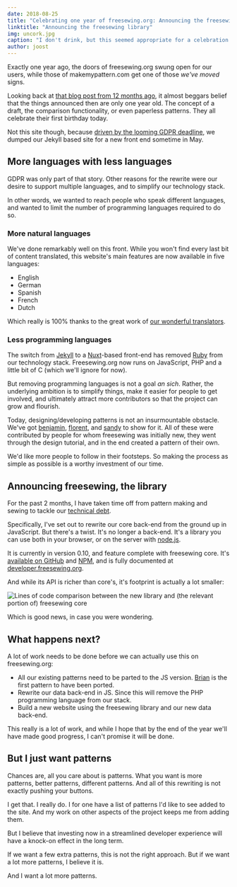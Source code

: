 ```yaml
---
date: 2018-08-25
title: "Celebrating one year of freesewing.org: Announcing the freesewing library"
linktitle: "Announcing the freesewing library"
img: uncork.jpg
caption: "I don't drink, but this seemed appropriate for a celebration post ¯\_(ツ)_/¯"
author: joost
---
```


Exactly one year ago, the doors of freesewing.org swung open for our users, while those of makemypattern.com get one of those *we've moved* signs.

Looking back at [that blog post from 12 months ago](/blog/open-for-business), it almost beggars belief that the things announced then are only one year old. The concept of a draft, the comparison functionality, or even paperless patterns. They all celebrate their first birthday today.

Not this site though, because [driven by the looming GDPR deadline](/blog/gdpr-plan), we dumped our Jekyll based site for a new front end sometime in May.

## More languages with less languages

GDPR was only part of that story. Other reasons for the rewrite were our desire to support multiple languages, and to simplify our technology stack.

In other words, we wanted to reach people who speak different languages, and wanted to limit the number of programming languages required to do so.

### More natural languages

We've done remarkably well on this front. While you won't find every last bit of content translated, this website's main features are now available in five languages:

- English
- German
- Spanish
- French
- Dutch

Which really is 100% thanks to the great work of [our wonderful translators](/i18n/).

### Less programming languages

The switch from [Jekyll]() to a [Nuxt](https://nuxtjs.org/)-based front-end has removed [Ruby](https://www.ruby-lang.org/) from our technology stack. Freesewing.org now runs on JavaScript, PHP and a little bit of C (which we'll ignore for now).

But removing programming languages is not a goal *an sich*. Rather, the underlying ambition is to simplify things, make it easier for people to get involved, and ultimately attract more contributors so that the project can grow and flourish.

Today, designing/developing patterns is not an insurmountable obstacle. We've got [benjamin](/patterns/benjamin), [florent](/patterns/florent), and [sandy](/patterns/sandy) to show for it. All of these were contributed by people for whom freesewing was initially new, they went through the design tutorial, and in the end created a pattern of their own.

We'd like more people to follow in their footsteps. So making the process as simple as possible is a worthy investment of our time.

## Announcing freesewing, the library

For the past 2 months, I have taken time off from pattern making and sewing to tackle our [technical debt](https://en.wikipedia.org/wiki/Technical_debt).

Specifically, I've set out to rewrite our core back-end from the ground up in JavaScript. But there's a twist. It's no longer a back-end. It's a library you can use both in your browser, or on the server with [node.js](https://nodejs.org/).

It is currently in version 0.10, and feature complete with freesewing core. It's [available on GitHub](https://github.com/freesewing/freesewing) and [NPM](https://www.npmjs.com/package/freesewing), and is fully documented at [developer.freesewing.org](https://developer.freesewing.org/).

And while its API is richer than core's, it's footprint is actually a lot smaller:

![Lines of code comparison between the new library and (the relevant portion of) freesewing core](corevsfreesewing.svg)

Which is good news, in case you were wondering.

## What happens next?

A lot of work needs to be done before we can actually use this on freesewing.org:

- All our existing patterns need to be parted to the JS version. [Brian](https://github.com/freesewing/brian) is the first pattern to have been ported.
- Rewrite our data back-end in JS. Since this will remove the PHP programming language from our stack.
- Build a new website using the freesewing library and our new data back-end.

This really is a lot of work, and while I hope that by the end of the year we'll have made good progress, I can't promise it will be done.

## But I just want patterns

Chances are, all you care about is patterns. What you want is more patterns, better patterns, different patterns. And all of this rewriting is not exactly pushing your buttons.

I get that. I really do. I for one have a list of patterns I'd like to see added to the site. And my work on other aspects of the project keeps me from adding them.

But I believe that investing now in a streamlined developer experience will have a knock-on effect in the long term.

If we want a few extra patterns, this is not the right approach. But if we want a lot more patterns, I believe it is.

And I want a lot more patterns.